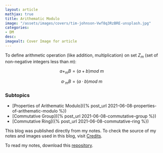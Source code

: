 ```yaml
---
layout: article
mathjax: true
title: Arithematic Modulo
image: "/assets/images/covers/tim-johnson-Vwf8q3RzBRE-unsplash.jpg"
categories:
- DM
desc:   
imagealt: Cover Image for article
---
```


To define arithmetic operation (like addition, multiplication) on set $Z_m$ (set of non-negative integers less than $m$):




















































































































































































































































































































































































































$$a +_m B = (a+b)mod\ m$$




















































































































































































































































































































































































































$$a \cdot_m B = (a \cdot b)mod\ m$$





















































































































































































































































































































































































































### Subtopics
- [Properties of Arithematic Modulo]({% post_url 2021-06-08-properties-of-arithematic-modulo %})
- [Commutative Group]({% post_url 2021-06-08-commutative-group %})
- [Commutative Ring]({% post_url 2021-06-08-commutative-ring %})

This blog was published directly from my notes.
To check the source of my notes and images used in this blog, visit <a href="/credits.html" target="_blank">Credits</a>.

To read my notes, download this <a href="https://github.com/bovem/CS" target="blank">repository</a>.